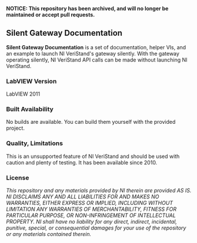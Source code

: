 **NOTICE: This repository has been archived, and will no longer be maintained or accept pull requests.**

## Silent Gateway Documentation ##

**Silent Gateway Documentation** is a set of documentation, helper VIs, and an example to launch NI VeriStand's gateway silently. With the gateway operating silently, NI VeriStand API calls can be made without launching NI VeriStand. 

### LabVIEW Version ###

LabVIEW 2011

### Built Availability ###

No builds are available. You can build them yourself with the provided project.

### Quality, Limitations ###

This is an unsupported feature of NI VeriStand and should be used with caution and plenty of testing. It has been available since 2010.

### License ###

*This repository and any materials provided by NI therein are provided AS IS. NI DISCLAIMS ANY AND ALL LIABILITIES FOR AND MAKES NO WARRANTIES, EITHER EXPRESS OR IMPLIED, INCLUDING WITHOUT LIMITATION ANY WARRANTIES OF MERCHANTABILITY, FITNESS FOR  PARTICULAR PURPOSE, OR NON-INFRINGEMENT OF INTELLECTUAL PROPERTY. NI shall have no liability for any direct, indirect, incidental, punitive, special, or consequential damages for your use of the repository or any materials contained therein.*
